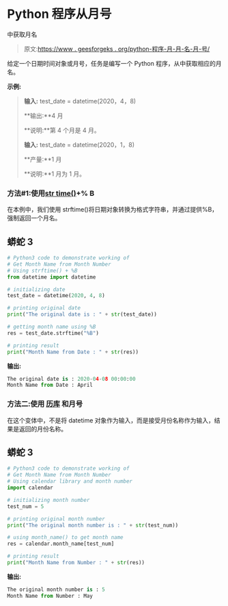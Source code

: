 # Python 程序从月号

中获取月名

> 原文:[https://www . geesforgeks . org/python-程序-月-月-名-月-号/](https://www.geeksforgeeks.org/python-program-to-get-month-name-from-month-number/)

给定一个日期时间对象或月号，任务是编写一个 Python 程序，从中获取相应的月名。

**示例:**

> **输入:** test_date = datetime(2020，4，8)
> 
> **输出:**4 月
> 
> **说明:**第 4 个月是 4 月。
> 
> **输入:** test_date = datetime(2020，1，8)
> 
> **产量:**1 月
> 
> **说明:**1 月为 1 月。

### **方法#1:使用**[**str time()**](https://www.geeksforgeeks.org/python-strftime-function/)**+% B**

在本例中，我们使用 strftime()将日期对象转换为格式字符串，并通过提供%B，强制返回一个月名。

## 蟒蛇 3

```py
# Python3 code to demonstrate working of
# Get Month Name from Month Number
# Using strftime() + %B
from datetime import datetime

# initializing date
test_date = datetime(2020, 4, 8)

# printing original date
print("The original date is : " + str(test_date))

# getting month name using %B
res = test_date.strftime("%B")

# printing result
print("Month Name from Date : " + str(res))
```

**输出:**

```py
The original date is : 2020-04-08 00:00:00
Month Name from Date : April
```

### **方法二:使用** [**历库**](https://www.geeksforgeeks.org/python-calendar-module/) **和月号**

在这个变体中，不是将 datetime 对象作为输入，而是接受月份名称作为输入，结果是返回的月份名称。

## 蟒蛇 3

```py
# Python3 code to demonstrate working of
# Get Month Name from Month Number
# Using calendar library and month number
import calendar

# initializing month number
test_num = 5

# printing original month number
print("The original month number is : " + str(test_num))

# using month_name() to get month name 
res = calendar.month_name[test_num]

# printing result
print("Month Name from Number : " + str(res))
```

**输出:**

```py
The original month number is : 5
Month Name from Number : May
```